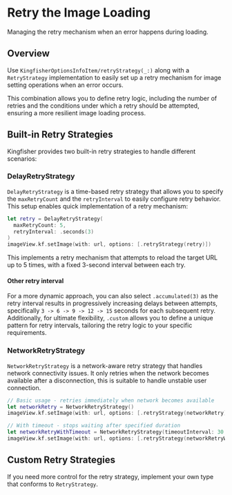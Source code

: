 # Retry the Image Loading

Managing the retry mechanism when an error happens during loading.

## Overview

Use ``KingfisherOptionsInfoItem/retryStrategy(_:)`` along with a `RetryStrategy` implementation to easily set up a
retry mechanism for image setting operations when an error occurs.

This combination allows you to define retry logic, including the number of retries and the conditions under which a
retry should be attempted, ensuring a more resilient image loading process.


## Built-in Retry Strategies

Kingfisher provides two built-in retry strategies to handle different scenarios:

### DelayRetryStrategy

``DelayRetryStrategy`` is a time-based retry strategy that allows you to specify the `maxRetryCount` and
the `retryInterval` to easily configure retry behavior. This setup enables quick implementation of a retry mechanism:

```swift
let retry = DelayRetryStrategy(
  maxRetryCount: 5,
  retryInterval: .seconds(3)
)
imageView.kf.setImage(with: url, options: [.retryStrategy(retry)])
```

This implements a retry mechanism that attempts to reload the target URL up to 5 times, with a fixed 3-second interval
between each try.

#### Other retry interval

For a more dynamic approach, you can also select `.accumulated(3)` as the retry interval results in progressively
increasing delays between attempts, specifically `3 -> 6 -> 9 -> 12 -> 15` seconds for each subsequent retry.
Additionally, for ultimate flexibility, `.custom` allows you to define a unique pattern for retry intervals, tailoring
the retry logic to your specific requirements.

### NetworkRetryStrategy

``NetworkRetryStrategy`` is a network-aware retry strategy that handles network connectivity issues.
It only retries when the network becomes available after a disconnection, this is suitable to handle unstable user connection.

```swift
// Basic usage - retries immediately when network becomes available
let networkRetry = NetworkRetryStrategy()
imageView.kf.setImage(with: url, options: [.retryStrategy(networkRetry)])

// With timeout - stops waiting after specified duration
let networkRetryWithTimeout = NetworkRetryStrategy(timeoutInterval: 30.0)
imageView.kf.setImage(with: url, options: [.retryStrategy(networkRetryWithTimeout)])
```

## Custom Retry Strategies

If you need more control for the retry strategy, implement your own type that conforms to ``RetryStrategy``.
